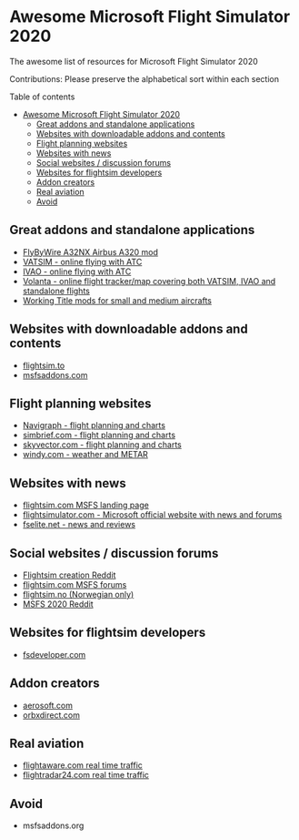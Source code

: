 # Awesome Microsoft Flight Simulator 2020
The awesome list of resources for Microsoft Flight Simulator 2020

Contributions: Please preserve the alphabetical sort within each section

Table of contents

- [Awesome Microsoft Flight Simulator 2020](#awesome-microsoft-flight-simulator-2020)
  - [Great addons and standalone applications](#great-addons-and-standalone-applications)
  - [Websites with downloadable addons and contents](#websites-with-downloadable-addons-and-contents)
  - [Flight planning websites](#flight-planning-websites)
  - [Websites with news](#websites-with-news)
  - [Social websites / discussion forums](#social-websites--discussion-forums)
  - [Websites for flightsim developers](#websites-for-flightsim-developers)
  - [Addon creators](#addon-creators)
  - [Real aviation](#real-aviation)
  - [Avoid](#avoid)

## Great addons and standalone applications

* [FlyByWire A32NX Airbus A320 mod](https://github.com/flybywiresim/a32nx)
* [VATSIM - online flying with ATC](https://vatsim.net)
* [IVAO - online flying with ATC](https://ivao.aero/)
* [Volanta - online flight tracker/map covering both VATSIM, IVAO and standalone flights](https://volanta.app/)
* [Working Title mods for small and medium aircrafts](https://github.com/Working-Title-MSFS-Mods/fspackages)

## Websites with downloadable addons and contents

* [flightsim.to](flightsim.to)
* [msfsaddons.com](msfsaddons.com)

## Flight planning websites

* [Navigraph - flight planning and charts](navigraph.com)
* [simbrief.com - flight planning and charts](simbrief.com)
* [skyvector.com - flight planning and charts](skyvector.com)
* [windy.com - weather and METAR](https://windy.com)

## Websites with news

* [flightsim.com MSFS landing page](https://www.flightsim.com/vbfs/content.php?20943-MSFS)
* [flightsimulator.com - Microsoft official website with news and forums](flightsimulator.com)
* [fselite.net - news and reviews](fselite.net)

## Social websites / discussion forums

* [Flightsim creation Reddit](https://www.reddit.com/r/FS2020Creation/)
* [flightsim.com MSFS forums](https://www.flightsim.com/vbfs/forumdisplay.php?103-Microsoft-Flight-Simulator-2020)
* [flightsim.no (Norwegian only)](flightsim.no)
* [MSFS 2020 Reddit](https://www.reddit.com/r/MicrosoftFlightSim/)

## Websites for flightsim developers

* [fsdeveloper.com](fsdeveloper.com)

## Addon creators

* [aerosoft.com](aerosoft.com)
* [orbxdirect.com](orbxdirect.com)

## Real aviation

* [flightaware.com real time traffic](https://flightaware.com/)
* [flightradar24.com real time traffic](https://www.flightradar24.com)

## Avoid

* msfsaddons.org
